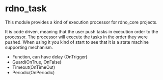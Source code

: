 # rdno_task

This module provides a kind of execution processor for rdno_core projects. 

It is code driven, meaning that the user push tasks in execution order to
the processor. The processor will execute the tasks in the order they were pushed.
When using it you kind of start to see that it is a state machine supporting
mechanism.

- Function, can have delay (OnTrigger)
- Guard(OnTrue, OnFalse)
- Timeout(OnTimeOut)
- Periodic(OnPeriodic)
